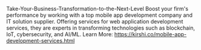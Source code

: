Take-Your-Business-Transformation-to-the-Next-Level
 Boost your firm's performance by working with a top mobile app development company and IT solution supplier. Offering services for web application development services, they are experts in transforming technologies such as blockchain, IoT, cybersecurity, and AI/ML.
Learn More: https://kirshi.co/mobile-app-development-services.html
